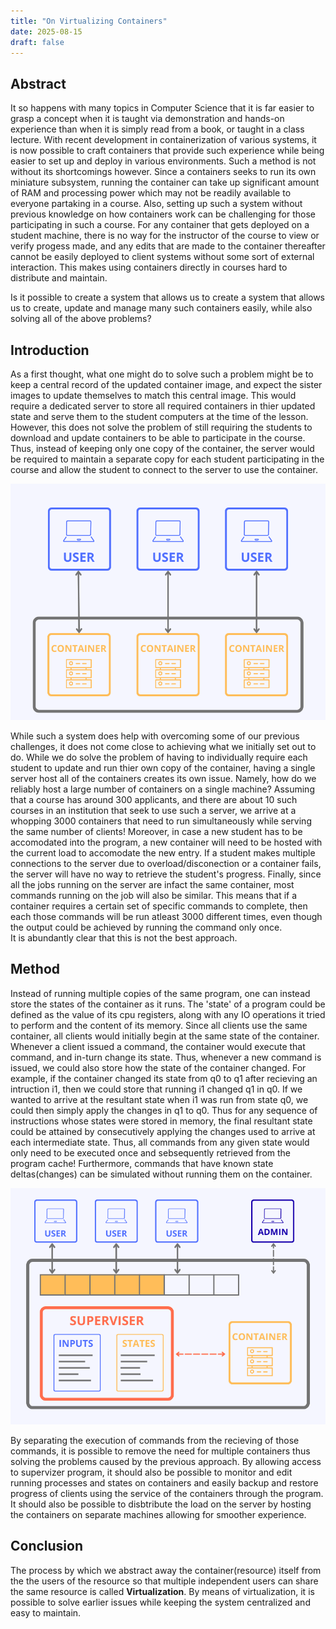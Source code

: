 ```yaml
---
title: "On Virtualizing Containers"
date: 2025-08-15
draft: false
---
```


## Abstract

It so happens with many topics in Computer Science that it is far easier to grasp
a concept when it is taught via demonstration and hands-on experience than when it is simply
read from a book, or taught in a class lecture. With recent development in containerization
of various systems, it is now possible to craft containers that provide such experience while
being easier to set up and deploy in various environments. Such a method is not without its
shortcomings however. Since a containers seeks to run its own miniature subsystem, running
the container can take up significant amount of RAM and processing power which may not be readily
available to everyone partaking in a course. Also, setting up such a system without previous knowledge
on how containers work can be challenging for those participating in such a course. For any container that gets
deployed on a student machine, there is no way for the instructor of the course to view or verify
progess made, and any edits that are made to the container thereafter cannot be easily deployed to client
systems without some sort of external interaction. This makes using containers directly in courses hard to
distribute and maintain.

Is it possible to create a system that allows us to create a system that allows us to create, update and
manage many such containers easily, while also solving all of the above problems?

## Introduction

As a first thought, what one might do to solve such a problem might be to keep a central record of the
updated container image, and expect the sister images to update themselves to match this central image.
This would require a dedicated server to store all required containers in thier updated state and serve
them to the student computers at the time of the lesson. However, this does not solve the problem of still
requiring the students to download and update containers to be able to participate in the course. Thus, instead
of keeping only one copy of the container, the server would be required to maintain a separate copy for each
student participating in the course and allow the student to connect to the server to use the container.

![Naive System](./images/naive_system.png "A first approach")

While such a system does help with overcoming some of our previous challenges, it does not
come close to achieving what we initially set out to do. While we do solve the problem of having to individually
require each student to update and run thier own copy of the container, having a single server host all of the
containers creates its own issue. Namely, how do we reliably host a large number of containers on a single machine?
Assuming that a course has around 300 applicants, and there are about 10 such courses in an institution that seek
to use such a server, we arrive at a whopping 3000 containers that need to run simultaneously while serving the same
number of clients! Moreover, in case a new student has to be accomodated into the program, a new container will need to
be hosted with the current load to accomodate the new entry. If a student makes multiple connections to the server
due to overload/disconection or a container fails, the server will have no way to retrieve the student's progress.
Finally, since all the jobs running on the server are infact the same container, most commands running on the job
will also be similar. This means that if a container requires a certain set of specific commands to complete, then
each those commands will be run atleast 3000 different times, even though the output could be achieved by running the
command only once.  
It is abundantly clear that this is not the best approach.

## Method

Instead of running multiple copies of the same program, one can instead store the states of
the container as it runs. The 'state' of a program could be defined as the value of its cpu registers, along with
any IO operations it tried to perform and the content of its memory. Since all clients use the same container,
all clients would initially begin at the same state of the container. Whenever a client issued a command, the container
would execute that command, and in-turn change its state. Thus, whenever a new command is issued, we could also store how the
state of the container changed. For example, if the container changed its state from q0 to q1 after recieving an intruction i1,
then we could store that running i1 changed q1 in q0. If we wanted to arrive at the resultant state when i1 was run from state q0,
we could then simply apply the changes in q1 to q0. Thus for any sequence of instructions whose states were stored in memory, the
final resultant state could be attained by consecutively applying the changes used to arrive at each intermediate state. Thus, all
commands from any given state would only need to be executed once and sebsequently retrieved from the program cache! Furthermore,
commands that have known state deltas(changes) can be simulated without running them on the container.

![New System](./images/new_system.png)

By separating the execution of commands from the recieving of those commands, it is possible to remove the need for multiple containers
thus solving the problems caused by the previous approach. By allowing access to supervizer program, it should also be possible to monitor
and edit running processes and states on containers and easily backup and restore progress of clients using the service of the containers
through the program. It should also be possible to disbtribute the load on the server by hosting the containers on separate machines allowing
for smoother experience.

## Conclusion

The process by which we abstract away the container(resource) itself from the the users of the resource so that multiple independent users
can share the same resource is called **Virtualization**. By means of virtualization, it is possible to solve earlier issues while keeping
the system centralized and easy to maintain.

